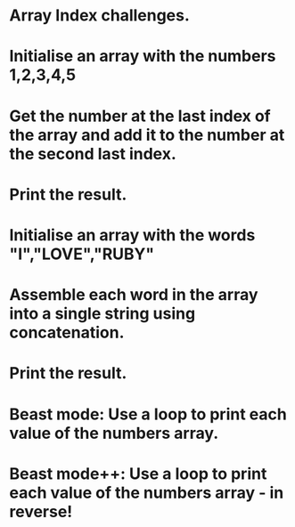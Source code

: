 # Array Index challenges.

# Initialise an array with the numbers 1,2,3,4,5
# Get the number at the last index of the array and add it to the number at the second last index.
# Print the result.

# Initialise an array with the words "I","LOVE","RUBY"
# Assemble each word in the array into a single string using concatenation.
# Print the result.

# Beast mode: Use a loop to print each value of the numbers array.

# Beast mode++: Use a loop to print each value of the numbers array - in reverse!